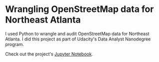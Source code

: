 # Wrangling OpenStreetMap data for Northeast Atlanta

I used Python to wrangle and audit OpenStreetMap data for Northeast Atlanta. I did this project as part of Udacity's Data Analyst Nanodegree program.

Check out the project's [Jupyter Notebook](https://github.com/mikeharkin/northeast-atlanta-OSM/blob/master/northeast_atlanta_OSM.ipynb).
